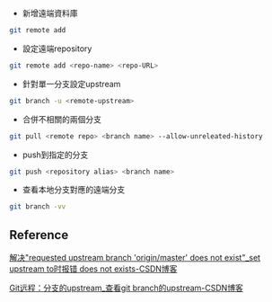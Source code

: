 

+ 新增遠端資料庫
```sh
git remote add 
```

+ 設定遠端repository

```sh
git remote add <repo-name> <repo-URL>
```

+ 針對單一分支設定upstream

```sh
git branch -u <remote-upstream>
```

+ 合併不相關的兩個分支

```sh
git pull <remote repo> <branch name> --allow-unreleated-history
```

+ push到指定的分支

```sh
git push <repository alias> <branch name>
```

+ 查看本地分支對應的遠端分支
```sh
git branch -vv
```

## Reference

[解决"requested upstream branch 'origin/master' does not exist"_set upstream to时报错 does not exists-CSDN博客](https://blog.csdn.net/jack22001/article/details/87946037)

[Git远程：分支的upstream_查看git branch的upstream-CSDN博客](https://blog.csdn.net/GarfieldEr007/article/details/88652243)